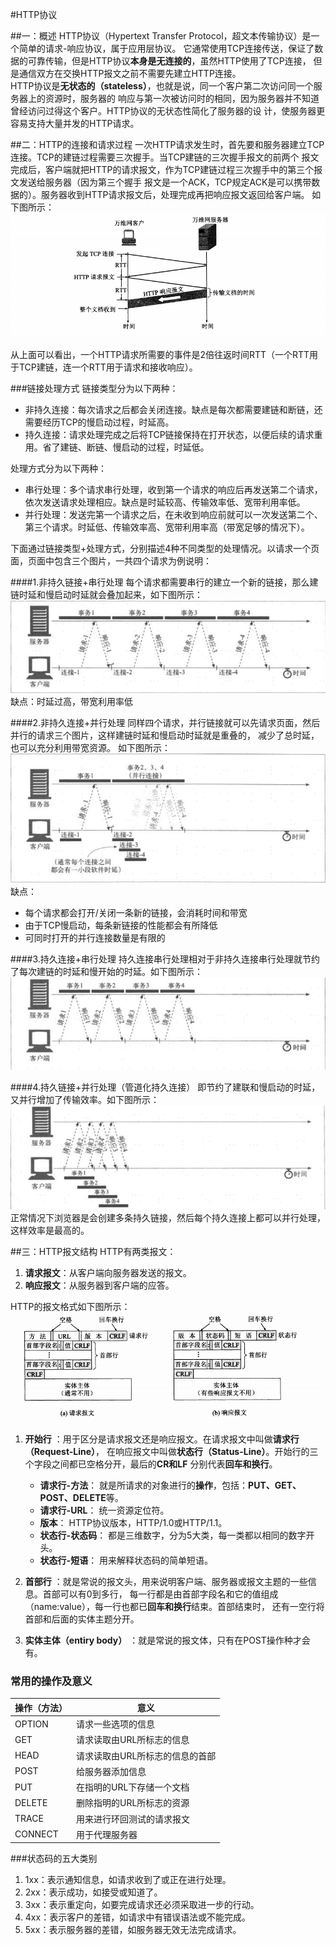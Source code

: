 #HTTP协议

##一：概述
HTTP协议（Hypertext Transfer Protocol，超文本传输协议）是一个简单的请求-响应协议，属于应用层协议。
它通常使用TCP连接传送，保证了数据的可靠传输，但是HTTP协议**本身是无连接的**，虽然HTTP使用了TCP连接，
但是通信双方在交换HTTP报文之前不需要先建立HTTP连接。  
HTTP协议是**无状态的（stateless）**，也就是说，同一个客户第二次访问同一个服务器上的资源时，服务器的
响应与第一次被访问时的相同，因为服务器并不知道曾经访问过得这个客户。HTTP协议的无状态性简化了服务器的设
计，使服务器更容易支持大量并发的HTTP请求。

##二：HTTP的连接和请求过程
一次HTTP请求发生时，首先要和服务器建立TCP连接。TCP的建链过程需要三次握手。当TCP建链的三次握手报文的前两个
报文完成后，客户端就把HTTP的请求报文，作为TCP建链过程三次握手中的第三个报文发送给服务器（因为第三个握手
报文是一个ACK，TCP规定ACK是可以携带数据的）。服务器收到HTTP请求报文后，处理完成再把响应报文返回给客户端。
如下图所示：    
![HTTP connect](image/HTTP_connect.png)

从上面可以看出，一个HTTP请求所需要的事件是2倍往返时间RTT（一个RTT用于TCP建链，连一个RTT用于请求和接收响应）。

###链接处理方式
链接类型分为以下两种：
- 非持久连接：每次请求之后都会关闭连接。缺点是每次都需要建链和断链，还需要经历TCP的慢启动过程，时延高。
- 持久连接：请求处理完成之后将TCP链接保持在打开状态，以便后续的请求重用。省了建链、断链、慢启动的过程，时延低。

处理方式分为以下两种：
- 串行处理：多个请求串行处理，收到第一个请求的响应后再发送第二个请求，依次发送请求处理相应。缺点是时延较高、传输效率低、宽带利用率低。
- 并行处理：发送完第一个请求之后，在未收到响应前就可以一次发送第二个、第三个请求。时延低、传输效率高、宽带利用率高（带宽足够的情况下）。

下面通过链接类型+处理方式，分别描述4种不同类型的处理情况。以请求一个页面，页面中包含三个图片，一共四个请求为例说明：

####1.非持久链接+串行处理
每个请求都需要串行的建立一个新的链接，那么建链时延和慢启动时延就会叠加起来，如下图所示：  
![HTTP connection manage 1 series](image/HTTP_connection_manage_1_series.png)  
缺点：时延过高，带宽利用率低

####2.非持久连接+并行处理
同样四个请求，并行链接就可以先请求页面，然后并行的请求三个图片，这样建链时延和慢启动时延就是重叠的，
减少了总时延，也可以充分利用带宽资源。 如下图所示：  
![HTTP connection manage 2 parallel](image/HTTP_connection_manage_2_parallel.png)  
缺点：
- 每个请求都会打开/关闭一条新的链接，会消耗时间和带宽
- 由于TCP慢启动，每条新链接的性能都会有所降低
- 可同时打开的并行连接数量是有限的

####3.持久连接+串行处理
持久连接串行处理相对于非持久连接串行处理就节约了每次建链的时延和慢开始的时延。如下图所示：  
![HTTP connection manage 3 series persistent](image/HTTP_connection_manage_3_series_persistent.png)  

####4.持久链接+并行处理（管道化持久连接）
即节约了建联和慢启动的时延，又并行增加了传输效率。如下图所示：
![HTTP connection manage 4 parallel persistent](image/HTTP_connection_manage_4_parallel_persistent.png)
正常情况下浏览器是会创建多条持久链接，然后每个持久连接上都可以并行处理，这样效率是最高的。


##三：HTTP报文结构
HTTP有两类报文：
1. **请求报文**：从客户端向服务器发送的报文。
2. **响应报文**：从服务器到客户端的应答。

HTTP的报文格式如下图所示：  
![HTTP format](image/HTTP_format.png)

1. **开始行** ：用于区分是请求报文还是响应报文。在请求报文中叫做**请求行（Request-Line）**，
在响应报文中叫做**状态行（Status-Line）**。开始行的三个字段之间都已空格分开，最后的**CR和LF**
分别代表**回车和换行**。
    - **请求行-方法**： 就是所请求的对象进行的**操作**，包括：**PUT、GET、POST、DELETE**等。
    - **请求行-URL**： 统一资源定位符。
    - **版本**： HTTP协议版本，HTTP/1.0或HTTP/1.1。
    - **状态行-状态码**： 都是三维数字，分为5大类，每一类都以相同的数字开头。
    - **状态行-短语**： 用来解释状态码的简单短语。
2. **首部行** ：就是常说的报文头，用来说明客户端、服务器或报文主题的一些信息。首部可以有0到多行，
每一行都是由首部字段名和它的值组成（name:value），每一行也都已**回车和换行**结束。首部结束时，
还有一空行将首部和后面的实体主题分开。

3. **实体主体（entiry body）** ：就是常说的报文体，只有在POST操作种才会有。

### 常用的操作及意义
|操作（方法）|意义|
|----------|---|
|OPTION|请求一些选项的信息|
|GET|请求读取由URL所标志的信息|
|HEAD|请求读取由URL所标志的信息的首部|
|POST|给服务器添加信息|
|PUT|在指明的URL下存储一个文档|
|DELETE|删除指明的URL所标志的资源|
|TRACE|用来进行环回测试的请求报文|
|CONNECT|用于代理服务器|


###状态码的五大类别
1. 1xx：表示通知信息，如请求收到了或正在进行处理。
2. 2xx：表示成功，如接受或知道了。
3. 3xx：表示重定向，如要完成请求还必须采取进一步的行动。
4. 4xx：表示客户的差错，如请求中有错误语法或不能完成。
5. 5xx：表示服务器的差错，如服务器无效无法完成请求。

